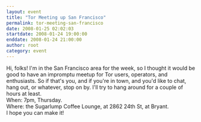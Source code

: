 ```yaml
---
layout: event
title: "Tor Meeting up San Francisco"
permalink: tor-meeting-san-francisco
date: 2008-01-25 02:02:03
startdate: 2008-01-24 19:00:00
enddate: 2008-01-24 21:00:00
author: root
category: event
---
```


Hi, folks! I'm in the San Francisco area for the week, so I thought it would be good to have an impromptu meetup for Tor users, operators, and enthusiasts. So if that's you, and if you're in town, and you'd like to chat, hang out, or whatever, stop on by. I'll try to hang around for a couple of hours at least.  
 When: 7pm, Thursday.  
 Where: the Sugarlump Coffee Lounge, at 2862 24th St, at Bryant.  
 I hope you can make it!
